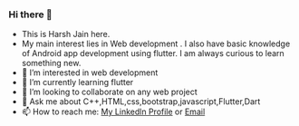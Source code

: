 ### Hi there 👋
- This is Harsh Jain here.
- My main interest lies in Web development . I also have basic knowledge of Android app development using flutter. I am always curious to learn something new.
- 👀 I’m interested in web development
- 🌱 I’m currently learning flutter 
- 💞️ I’m looking to collaborate on any web project
- 💬 Ask me about C++,HTML,css,bootstrap,javascript,Flutter,Dart
- 📫 How to reach me: [My Linkedln Profile](https://www.linkedin.com/in/harshjain333/) or [Email](mailto:hj9049830@gmail.com?subject=[GitHub])

